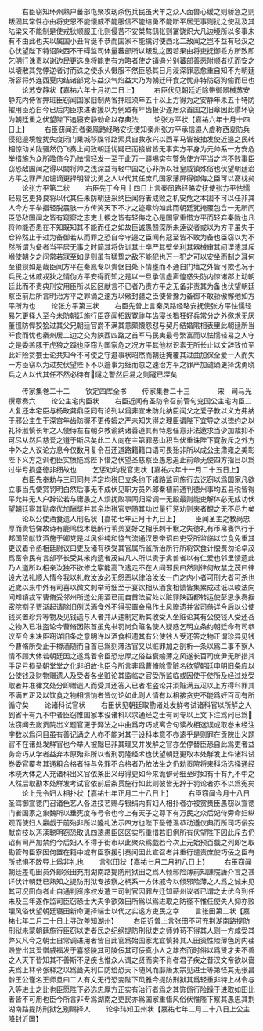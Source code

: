 <!-- { "loadSidebar": true } -->
　　右臣窃知环州熟户蕃部屯聚攻刼杀伤兵民虽犬羊之众人面兽心缓之则骄急之则叛固其常性亦由将吏恩不能懐威不能服信不能结勇不能断平居无事则扰之使乱及其陆梁又不能制是使戎狄顺服王化则侵苦不安桀骜鸱张则冨饶炽大凡边境所以多事未有不由此也夫以属国小丑背诞不恭而国家不能擒讨使西北二敌闻之岂不益有轻汉之心伏望陛下特诏陜西不干碍监司体量蕃部所以叛乱之因若果由将吏抚御乖方所致即乞明行诛责以谢边民更选良将能吏有方略者使之镇遏分别蕃部善恶附顺者抚而安之以壊散其党悖逆者讨而诛之使永乆慑服不然臣恐其日月浸深罪恶愈重自知不为朝廷所容将外连西夏内结诸部党与益众气焰益大乃为朝廷旰食之忧非特防窃狗偷而巳也
　　论苏安静状【嘉祐六年十月初二日上】
　　右臣伏见朝廷近除帯御噐械苏安静充内侍省押班臣窃闻国家旧制两省押班须年五十以上方得为之安静年未五十特防擢用臣恐自今已后内臣求进者援以为例廼有年齿极少遂居众首国之旧章因此隳坏窃为朝廷重之伏望陛下追寝安静勅命以存典法
　　论张方平状【嘉祐六年十月十四日上】
　　右臣窃闻近者秦鳯路经略安抚使知秦州张方平承信邉人虚称西夏防兵侵犯邉境惶扰失度闭门乗城移牒邻路索兵自救永兴以西军马皆被抽发使近邉之民转相惊动关陇骚然仍飞奏上闻致朝廷忧疑已而接省皆无事实方平身为元帅系一方安危举措施为众所曕倚今乃怯懦轻发一至于此万一疆埸实有警急使方平当之岂不败事臣窃恐敌国闻之得以闚将帅之浅深益有轻中国之心非所以壮皇威镇殊俗也伏望朝廷治方平之罪严加谴谪更择明智沈勇之人以代其任庻几国家藩屏得御侮之臣可以髙枕矣
　　论张方平第二状
　　右臣先于今月十四日上言秦凤路经略安抚使张方平怯懦轻易乞更择良将以代其任未防朝廷采纳臣闻将者成败之机安危之本固不可以任非其人今方平举措轻脱震骇一方传笑天下不才之迹章灼如此而朝廷犹掩覆包含一无所问臣恐敌国闻之皆有窥窬之志吏士覩之皆有轻侮之心是国家重惜方平而轻弃秦陇也凡将帅能否患在不知既知其不能而任之如故臣诚愚戆深所未逹议者或以为方平虽失于仓猝然止于过为备御若从而罪之恐自今守邉之臣闻有冦至皆不敢为备也臣窃以为不然所谓为备者当平居无事之时简其将佐训其士卒严其壁垒利其器械审其间谍逺其斥堠使朝夕之间常若冦至如是则虽有猛鸷之敌不能犯也万一犯之可以安坐而制之耳何至狼狈如是哉臣闻方平在秦鳯专以贵倨自处下情壅而不通自门墙之外皆可欺也况于兵民之休戚戎狄之情伪方平安得而知之是以一旦承信虚声惶惑失防内惊诸郡上动朝廷此而不责典刑安用臣所以区区献言不已者乃责方平之无备非责其为备也伏望朝廷察臣前后所言明治方平之罪谪之逺方以儆封疆之臣使皆豫为备御不敢骄傲懈弛如方平所为也
　　论张方平第三状
　　右臣先曽上言秦凤路经略安抚使张方平怯懦轻易乞更择人至今未防朝廷施行臣窃闻拓跋寛祚年齿寖长猖狂好兵常分之外邀求无厌董氊防悍狡狯过其父兄朝廷官爵不满其意颇懐怨怼与契丹结婚隂相表里此朝廷所当旰食而忧也秦州居二边之交为陜西四路之首军马民夷最号繁富而以怯懦轻易之人守之是委羔豚于虎狼之蹊也臣窃为国家危之况方平其他材识素无所长止以文辞致位至此奸险贪猥士论共知今不可使之守邉事状昭然而朝廷掩覆其过曲加保全爱一人而失一方臣窃以为过矣伏望陛下不以邉事为细而忽之速治方平之罪严加谴谪更择沈勇晓兵之人以代其任不然必待有燧之警然后易之则冦已深矣













　　传家集巻二十二
　　钦定四库全书
　　传家集巻二十三　　　　宋　司马光　撰章奏六
　　论公主宅内臣状
　　右臣近闻有圣防令召前管句兖国公主宅内臣二人复还本宅臣与杨畋龚鼎臣同有论列以爲非宜未防允纳臣闻父之爱子教以义方弗纳于邪公主生于深宫年齿防穉不更传姆之严未知失得之理臣谓陛下宜导之以徳约之以礼择淑慎长年之人使侍左右朝夕教谕纳诸善道其有恃恩任意非法邀求当少加裁抑不可尽从然后慈爱之道于斯尽矣此二人向在主第罪恶山积当伏重诛陛下寛赦斥之外方中外之人议论方息今仅数月复令召还道路籍籍口语可畏殆非所以成公主肃雍之美彰陛下义方之训也臣实愤悒爲陛下惜之伏望圣慈察臣愚忠追止前命无使四方指目以爲过举亏损盛徳非细故也
　　乞惩劝均税官吏状【嘉祐六年十一月二十五日上】
　　右臣先奉勅与三司同共详定均税巳立条约下诸路监司施行去讫窃以爲国家凡欲立事当先使赏罚明白然后事无不成伏见职方员外郎秦植前通判徳州事均五县税皆得平允并无人户辞讼若与庸愚之人烦扰败事同归常调一无殿最则能吏解体必无成功伏望朝廷察其勤瘁优加酬奬并其余均税官吏随其功过量行惩劝则来者覩之无不尽力矣
　　论以公使酒食遗人刑名状【嘉祐七年正月十九日上】
　　臣闻圣主之教尚忠厚而贵恺悌故诗有鹿鸣伐木旣醉行苇羙宴好之相乐刺干糇之失徳礼有币帛饔饩行于邦国贽献饮酒施于卿党是以风俗纯和恊气流通汉景帝诏曰吏受所监临以饮食免重其更议着令丞相廷尉议曰吏及诸有秩受其官属所监所治所行所将饮食计偿费勿论卓茂爲宻令民有言部亭长受其米肉遗者茂曰凡人所以贵于禽兽者以有仁爱也邻里馈遗此乃人道所以相亲汝独不欲修之寕能高飞逺走不在人间邪民曰然则律何故禁之茂曰律设大法礼顺人情今我以礼教汝汝必无怨恶以律治汝汝一门之内小者可刑大者可杀也近嵗以来中外有司喜以微文刺举苛细至于宴饮相从酒食相馈皆集累成过诋以峻法向闻知镇戎军曹脩受邻州所送公用酒已而自首法官处以赃罪陕西都转运使彭思永奏据密院劄子贾渐起请除旧例送酒食外不得买置金帛作土风赠遗并省司叅详今后以公使钱买置珍异等物及见钱送与人者并从违制定断其收受人坐赃论其有公使钱人受还荅之物入已准盗论今曹脩因陈首虽免书罚尚负赃名使人疑惑乞明立条约朝廷命有司叅议至今未决臣窃详旧条之意明许以酒食相遗其有公使钱人受还答之物正谓珍异见钱今曹脩所受止于樽酒随而自首已爲刻薄法官又以赃罪加之剖析一条以爲二事不察人情不顾大体若朝廷因之遂爲着令臣恐忠厚之俗益衰媮薄之风遂长百司庻尹无所措其手足亏损圣朝堂堂之化非细故也臣今所言非爲曹脩除雪赃名欲望朝廷申明旧条应以公使钱及财物赠遗人及受者各坐赃论其监临之官受所监临或因使于使所及经过处受取者并准律文处分即赠遗人而受其还答入已者准盗论并湏赃满五疋以上方得科罪其不满五疋及以饮食之物相馈饷者皆勿论如此则人情有以相接贪吏不能爲奸百司有所循守矣
　　论诸科试官状
　　右臣伏见朝廷取勘诸处发觧考试诸科官以所觧之人到省十有九不中者臣窃惟国家本设诸科以求通经之士有司专以上文下注爲问已爲法窃闻去嵗贡院岀义题官更于弊法之中曲爲竒巧或离合句读故相迷误或取巻末经注字数以爲问目虽有善记诵之人亦不能对其于设科本意不亦逺乎是则罪在贡院岀义题官不在诸处发觧官也今举人被黜巳非其理又并发觧之官亦坐停替臣恐自此爲吏者益务竒巧从学者益弃本原殆非所以省刑罚隆经术也伏望朝廷更取本处觧发上件诸科试巻委官覆考其通粗合格者特与免罪不合格者乃依法坐之仍勅贡院将来科场选择通经术晓大体之人充诸科岀义官依条出义毋得更如今来诡僻苛细至时如有十有九不中之人然后取勘本处觧发考试官依前后条贯施行如此则彼皆无辞于罚论者亦不以爲寃矣
　　论上元令妇人相扑状【嘉祐七年正月二十八日上】
　　右臣窃闻今月十八日圣驾御宣徳门召诸色艺人各进技艺赐与银绢内有妇人相扑者亦被赏赉臣愚窃以宣徳门者国家之象魏所以垂宪度布号令也今上有天子之尊下有万民之众后妃侍旁命妇纵观而使妇人臝戯于前殆非所以隆礼法示四方也陛下圣徳温恭动遵仪典而所司巧佞妄献竒技以汚渎聪明窃恐取讥四逺愚臣区区实所重惜若旧例所有伏望陛下因此斥去仍诏有司严加禁约今后妇人不得于街市以此聚众爲戯若今次上元始预百戯之列即乞取勘管句臣寮因何置在籍中或有臣寮援引奏闻因此宣召者并重行谴责庶使巧佞之臣有所戒惧不敢导上爲非礼也
　　言张田状【嘉祐七月二月初八日上】
　　右臣窃闻朝廷差屯田员外郎张田充荆湖南路提防刑狱田之爲人倾邪险薄前知諌院唐介言之甚详伏计朝廷已熟知之提防刑狱专按察之柄系一方休戚今以倾邪险薄之人爲之诚未见其可况田向者止自通判资序权发遣三司判官因罪左迁知蕲州议者已谓之太优今到任未及三年遂作监司臣窃恐士大夫争欲效田所爲以爲进取之防径不惟任使失人抑亦败壊风俗伏望朝廷寝田新命更择端士以代之实逺方吏民之幸
　　言张田第二状【嘉祐七年二月二十日上寻改差知湖州】
　　右臣近曽上言张田不可充荆湖南路提防刑狱未蒙朝廷施行臣窃以吏者民之纪纲提防刑狱吏之师帅苟不得其人则一方咸受其弊又凡今之朝士自常调进用者皆自此官爲始国家尤宜慎择其人田资性险薄色厉内荏毁誉岀其爱憎威福发于喜怒陵其可陵佞其可佞真小人之雄杰而时俗以爲贤才夫不善之人天下皆知其不善斯不足疾也惟众人谓之贤而实不肖者君子疾之昔汉文帝欲以啬夫爲上林令张释之以爲啬夫利口防给恐天下随风而靡唐太宗见进士等第怪其无张昌龄王公谨名王师旦曰二人有文无行恐变陛下风雅今提防刑狱其爲轻重非特上林令与入等进士之比也臣愿陛下必选忠厚方正实有治行者爲之其饰僞行险躁于进取如田比者皆不可用也臣今所言非专爲湖南之吏民亦爲国家重惜风俗伏惟陛下察其愚忠其荆湖南路提防刑狱乞别赐择人
　　论李玮知卫州状【嘉祐七年二月二十八日上公主降封沂国】
